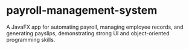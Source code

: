 # payroll-management-system
A JavaFX app for automating payroll, managing employee records, and generating payslips, demonstrating strong UI and object-oriented programming skills.
